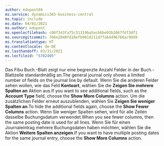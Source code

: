 ```yaml
---
author: edupont04
ms.service: dynamics365-business-central
ms.topic: include
ms.date: 04/01/2021
ms.author: edupont
ms.openlocfilehash: c08f343fa75c31319ba5acb6be93b2667fdf3df1
ms.sourcegitcommit: 766e2840fd16efb901d211d7fa64d96766ac99d9
ms.translationtype: HT
ms.contentlocale: de-DE
ms.lasthandoff: 03/31/2021
ms.locfileid: "5782405"
---
```

<span data-ttu-id="e2952-101">Das Fibu Buch.-Blatt zeigt nur eine begrenzte Anzahl Felder in der Buch.-Blattzeile standardmäßig an.</span><span class="sxs-lookup"><span data-stu-id="e2952-101">The general journal only shows a limited number of fields on the journal line by default.</span></span> <span data-ttu-id="e2952-102">Wenn Sie die anderen Felder sehen wollen, wie das Feld **Kontoart**, wählen Sie die **Zeigen Sie mehrere Spalten an** Aktion aus.</span><span class="sxs-lookup"><span data-stu-id="e2952-102">If you want to see additional fields, such as the **Account Type** field, choose the **Show More Columns** action.</span></span> <span data-ttu-id="e2952-103">Um die zusätzlichen Felder erneut auszublenden, wählen Sie **Zeigen Sie weniger Spalten an**.</span><span class="sxs-lookup"><span data-stu-id="e2952-103">To hide the additional fields again, choose the **Show Fewer Columns** action.</span></span> <span data-ttu-id="e2952-104">Wenn Sie weniger Spalten sehen, wird für alle Zeilen dasselbe Buchungsdatum verwendet.</span><span class="sxs-lookup"><span data-stu-id="e2952-104">When you see fewer columns, then the same posting date is used for all lines.</span></span> <span data-ttu-id="e2952-105">Wenn Sie für einen Journaleintrag mehrere Buchungsdaten haben möchten, wählen Sie die Aktion **Weitere Spalten anzeigen**.</span><span class="sxs-lookup"><span data-stu-id="e2952-105">If you want to have multiple posting dates for the same journal entry, choose the **Show More Columns** action.</span></span>
